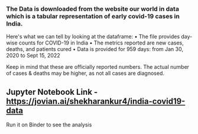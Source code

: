 ### The Data is downloaded from the website our world in data which is a tabular representation of early covid-19 cases in India.

Here's what we can tell by looking at the dataframe:
• The file provides day-wise counts for COVID-19 in India
• The metrics reported are new cases, deaths, and patients cured
• Data is provided for 959 days: from Jan 30, 2020 to Sept 15, 2022

Keep in mind that these are officially reported numbers. The actual number of cases & deaths may be higher, as not all cases are diagnosed.
## Jupyter Notebook Link - https://jovian.ai/shekharankur4/india-covid19-data
Run it on Binder to see the analysis
